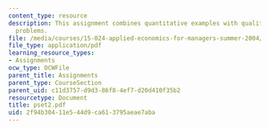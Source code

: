 ```yaml
---
content_type: resource
description: This assignment combines quantitative examples with qualitative word
  problems.
file: /media/courses/15-024-applied-economics-for-managers-summer-2004/2f94b30411e544d9ca613795aeae7aba_pset2.pdf
file_type: application/pdf
learning_resource_types:
- Assignments
ocw_type: OCWFile
parent_title: Assignments
parent_type: CourseSection
parent_uid: c11d3757-d9d3-86f8-4ef7-d20d410f35b2
resourcetype: Document
title: pset2.pdf
uid: 2f94b304-11e5-44d9-ca61-3795aeae7aba
---
```


